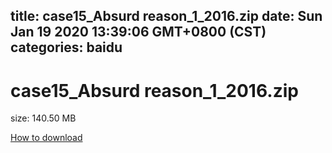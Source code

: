 
title: case15_Absurd reason_1_2016.zip
date: Sun Jan 19 2020 13:39:06 GMT+0800 (CST)    
categories: baidu
---

# case15_Absurd reason_1_2016.zip
size: 140.50 MB
 
 

[How to download](https://bpcam.bemobtrk.com/go/2ceec3aa-1ca2-46d6-b9ff-aaa5c184517c?jno=221)
